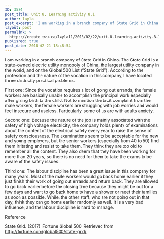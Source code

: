 ```yaml
---
ID: 3584
post_title: Unit 8, Learning activity 8.1
author: layla
post_excerpt: 'I am working in a branch company of State Grid in China.&nbsp;The State Grid is a state-owned electric utility monopoly of China, the largest utility company in the world, and on the Global 500 List (&ldquo;State Grid&rdquo;). According to the profession and the nature of the vocation in this company, I have located three distinctly &hellip; <p><a href="https://create.twu.ca/layla11/2018/02/22/unit-8-learning-activity-8-1/">Continue reading<span> "Unit 8, Learning activity 8.1"</span></a></p>'
layout: post
permalink: >
  https://create.twu.ca/layla11/2018/02/22/unit-8-learning-activity-8-1/
published: true
post_date: 2018-02-21 18:48:54
---
```

I am working in a branch company of State Grid in China. The State Grid is a state-owned electric utility monopoly of China, the largest utility company in the world, and on the Global 500 List (“State Grid”). According to the profession and the nature of the vocation in this company, I have located three distinctly practical problems.

First one: Since the vocation requires a lot of going out errands, the female workers are basically unable to accomplish the principal work especially after giving birth to the child. Not to mention the tacit complaint from the male workers, the female workers are struggling with job worries and would feel insecure and useless. Particularly, some of us are with adults anxiety.

Second one: Because the nature of the job is mainly associated with the safety of <span class="def">high voltage </span>electricity, the company holds plenty of examinations about the content of the electrical safety every year to raise the sense of safety consciousness. The examinations seem to be acceptable for the new and young employers, but the senior workers (especially from 40 to 50) find them irritating and resist to take them. They think they are too old to remember all the content. They also deem that they have been working for more than 20 years, so there is no need for them to take the exams to be aware of the safety issues.

Third one: The labour discipline has been a great issue in this company for many years. Most of the male workers would go back home earlier if they just finish their work of going out errands and return back. They are allowed to go back earlier before the closing time because they might be out for a few days and want to go back home to have a shower or meet their families as soon as possible. While, the other staff, who are not going out in that day, think they can go home earlier randomly as well. It is a very bad influence, and the labour discipline is hard to manage.

Reference

State Grid. (2017). Fortune Global 500. Retrieved from http://fortune.com/global500/state-grid/